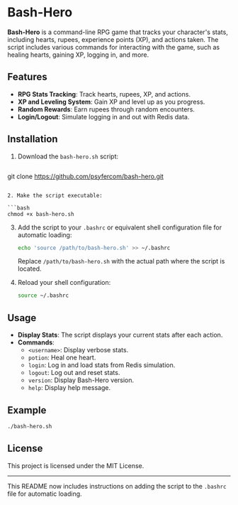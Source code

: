 # Bash-Hero

**Bash-Hero** is a command-line RPG game that tracks your character's stats, including hearts, rupees, experience points (XP), and actions taken. The script includes various commands for interacting with the game, such as healing hearts, gaining XP, logging in, and more.

## Features

- **RPG Stats Tracking**: Track hearts, rupees, XP, and actions.
- **XP and Leveling System**: Gain XP and level up as you progress.
- **Random Rewards**: Earn rupees through random encounters.
- **Login/Logout**: Simulate logging in and out with Redis data.

## Installation

1. Download the `bash-hero.sh` script:

   ```bash
git clone https://github.com/psyfercom/bash-hero.git
   ```

2. Make the script executable:

   ```bash
   chmod +x bash-hero.sh
   ```

3. Add the script to your `.bashrc` or equivalent shell configuration file for automatic loading:

   ```bash
   echo 'source /path/to/bash-hero.sh' >> ~/.bashrc
   ```

   Replace `/path/to/bash-hero.sh` with the actual path where the script is located.

4. Reload your shell configuration:

   ```bash
   source ~/.bashrc
   ```

## Usage

- **Display Stats**: The script displays your current stats after each action.
- **Commands**:
  - `<username>`: Display verbose stats.
  - `potion`: Heal one heart.
  - `login`: Log in and load stats from Redis simulation.
  - `logout`: Log out and reset stats.
  - `version`: Display Bash-Hero version.
  - `help`: Display help message.

## Example

```bash
./bash-hero.sh
```

## License

This project is licensed under the MIT License.

---

This README now includes instructions on adding the script to the `.bashrc` file for automatic loading.
